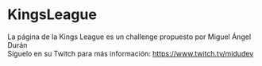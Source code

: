 # KingsLeague
La página de la Kings League es un challenge propuesto por Miguel Ángel Durán
<br/>
Síguelo en su Twitch para más información: https://www.twitch.tv/midudev
